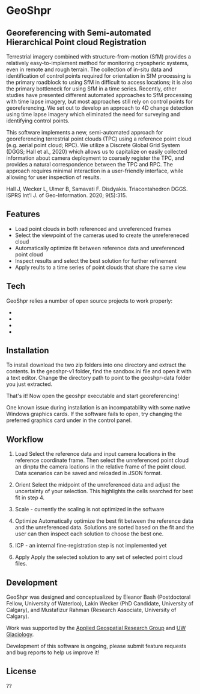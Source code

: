 # GeoShpr
## Georeferencing with Semi-automated Hierarchical Point cloud Registration

Terrestrial imagery combined with structure-from-motion (SfM) provides a relatively easy-to-implement method for monitoring cryospheric systems, even in remote and rough terrain. The collection of in-situ data and identification of control points required for orientation in SfM processing is the primary roadblock to using SfM in difficult to access locations; it is also the primary bottleneck for using SfM in a time series. Recently, other studies have presented different automated approaches to SfM processing with time lapse imagery, but most approaches still rely on control points for georeferencing. We set out to develop an approach to 4D change detection using time lapse imagery which eliminated the need for surveying and identifying control points.

This software implements a new, semi-automated approach for georeferencing terrestrial point clouds (TPC) using a reference point cloud (e.g. aerial point cloud; RPC). We utilize a Discrete Global Grid System (DGGS; Hall et al., 2020) which allows us to capitalize on easily collected information about camera deployment to coarsely register the TPC, and provides a natural correspondence between the TPC and RPC. The approach requires minimal interaction in a user-friendly interface, while allowing for user inspection of results.

Hall J, Wecker L, Ulmer B, Samavati F. Disdyakis. Triacontahedron DGGS. ISPRS Int’l J. of Geo-Information. 2020; 9(5):315.

## Features

- Load point clouds in both referenced and unreferenced frames
- Select the viewpoint of the cameras used to create the unrefereneced cloud
- Automatically optimize fit between reference data and unreferenced point cloud
- Inspect results and select the best solution for further refinement
- Apply reults to a time series of point clouds that share the same view

## Tech

GeoShpr relies a number of open source projects to work properly:

- 
- 
- 
- 

## Installation

To install download the two zip folders into one directory and extract the contents. In the geoshpr-v1 folder, find the sandbox.ini file and open it with a text editor. Change the directory path to point to the geoshpr-data folder you just extracted.

That's it! Now open the geoshpr executable and start georeferencing!

One known issue during installation is an incompatability with some native Windows graphics cards. If the software fails to open, try changing the preferred graphics card under in the control panel.

## Workflow

1. Load
Select the reference data and input camera locations in the reference coordinate frame. Then select the unreferenced point cloud an dinptu the camera loations in the relative frame of the point cloud. Data scenarios can be saved and reloaded in JSON format.

2. Orient
Select the midpoint of the unreferenced data and adjust the uncertainty of your selection. This highlights the cells searched for best fit in step 4.

3. Scale - currently the scaling is not optimized in the software

4. Optimize
Automatically optimize the best fit between the reference data and the unreferenced data. Solutions are sorted based on the fit and the user can then inspect each solution to choose the best one.

5. ICP - an internal fine-registration step is not implemented yet

6. Apply
Apply the selected solution to any set of selected point cloud files.

## Development

GeoShpr was designed and conceptualized by Eleanor Bash (Postdoctoral Fellow, University of Waterloo), Lakin Wecker (PhD Candidate, University of Calgary), and Mustafizur Rahman (Research Associate, University of Calgary).

Work was supported by the [Applied Geospatial Research Group] and [UW Glaciology].

Development of this software is ongoing, please submit feature requests and bug reports to help us improve it!

## License

??

   [Applied Geospatial Research Group]: <https://www.appliedgrg.ca/>
   [UW Glaciology]: <https://uwglaciology.ca/>
